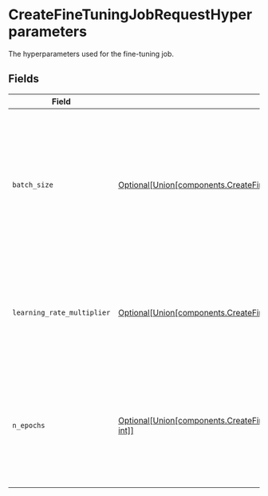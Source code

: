 # CreateFineTuningJobRequestHyperparameters

The hyperparameters used for the fine-tuning job.


## Fields

| Field                                                                                                                                              | Type                                                                                                                                               | Required                                                                                                                                           | Description                                                                                                                                        |
| -------------------------------------------------------------------------------------------------------------------------------------------------- | -------------------------------------------------------------------------------------------------------------------------------------------------- | -------------------------------------------------------------------------------------------------------------------------------------------------- | -------------------------------------------------------------------------------------------------------------------------------------------------- |
| `batch_size`                                                                                                                                       | [Optional[Union[components.CreateFineTuningJobRequest1, int]]](../../models/components/batchsize.md)                                               | :heavy_minus_sign:                                                                                                                                 | Number of examples in each batch. A larger batch size means that model parameters<br/>are updated less frequently, but with lower variance.<br/>   |
| `learning_rate_multiplier`                                                                                                                         | [Optional[Union[components.CreateFineTuningJobRequestSchemas1, float]]](../../models/components/learningratemultiplier.md)                         | :heavy_minus_sign:                                                                                                                                 | Scaling factor for the learning rate. A smaller learning rate may be useful to avoid<br/>overfitting.<br/>                                         |
| `n_epochs`                                                                                                                                         | [Optional[Union[components.CreateFineTuningJobRequestSchemasHyperparameters1, int]]](../../models/components/createfinetuningjobrequestnepochs.md) | :heavy_minus_sign:                                                                                                                                 | The number of epochs to train the model for. An epoch refers to one full cycle<br/>through the training dataset.<br/>                              |